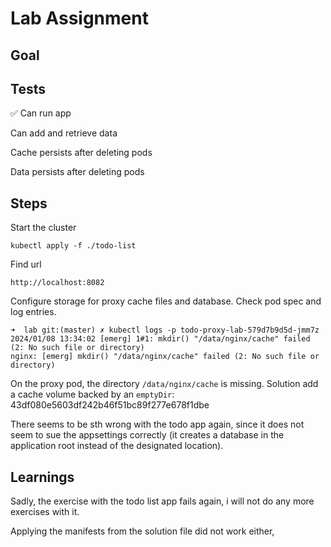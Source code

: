 # Lab Assignment

## Goal

## Tests

✅ Can run app

Can add and retrieve data

Cache persists after deleting pods

Data persists after deleting pods

## Steps

Start the cluster

    kubectl apply -f ./todo-list

Find url

    http://localhost:8082

Configure storage for proxy cache files and database. Check pod spec and log entries.

    ➜  lab git:(master) ✗ kubectl logs -p todo-proxy-lab-579d7b9d5d-jmm7z
    2024/01/08 13:34:02 [emerg] 1#1: mkdir() "/data/nginx/cache" failed (2: No such file or directory)
    nginx: [emerg] mkdir() "/data/nginx/cache" failed (2: No such file or directory)

On the proxy pod, the directory `/data/nginx/cache` is missing.
Solution add a cache volume backed by an `emptyDir`: 43df080e5603df242b46f51bc89f277e678f1dbe

There seems to be sth wrong with the todo app again, since it does not seem to sue the appsettings correctly (it creates a database in the application root instead of the designated location).

## Learnings

Sadly, the exercise with the todo list app fails again, i will not do any more exercises with it.

Applying the manifests from the solution file did not work either,
